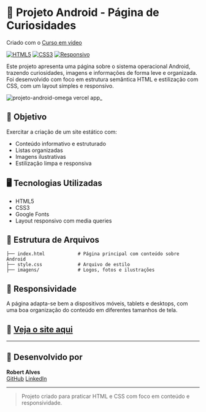 
# 🤖 Projeto Android - Página de Curiosidades
Criado com o [Curso em video](https://github.com/cursoemvideo)

[![HTML5](https://img.shields.io/badge/HTML5-E34F26?style=for-the-badge&logo=html5&logoColor=white)](https://developer.mozilla.org/pt-BR/docs/Web/HTML)
[![CSS3](https://img.shields.io/badge/CSS3-1572B6?style=for-the-badge&logo=css3&logoColor=white)](https://developer.mozilla.org/pt-BR/docs/Web/CSS)
[![Responsivo](https://img.shields.io/badge/RESPONSIVO-SIM-22d4fd?style=for-the-badge)](#)

Este projeto apresenta uma página sobre o sistema operacional Android, trazendo curiosidades, imagens e informações de forma leve e organizada. Foi desenvolvido com foco em estrutura semântica HTML e estilização com CSS, com um layout simples e responsivo.

![projeto-android-omega vercel app_](https://github.com/user-attachments/assets/cf1afceb-a9cd-4a82-857f-e88e8c571af1)


## 🧠 Objetivo

Exercitar a criação de um site estático com:

- Conteúdo informativo e estruturado
- Listas organizadas
- Imagens ilustrativas
- Estilização limpa e responsiva

## 🖥️ Tecnologias Utilizadas

- HTML5
- CSS3
- Google Fonts
- Layout responsivo com media queries

## 📁 Estrutura de Arquivos

```
├── index.html            # Página principal com conteúdo sobre Android
├── style.css             # Arquivo de estilo
├── imagens/              # Logos, fotos e ilustrações
```

## 📱 Responsividade

A página adapta-se bem a dispositivos móveis, tablets e desktops, com uma boa organização do conteúdo em diferentes tamanhos de tela.

## 🚀 [Veja o site aqui](https://projeto-android-omega.vercel.app/)

---

## 👤 Desenvolvido por

**Robert Alves**  
[GitHub](https://github.com/RobertSilvaAlves)  [LinkedIn](https://www.linkedin.com/in/robertalves-/)

---

> Projeto criado para praticar HTML e CSS com foco em conteúdo e responsividade.
